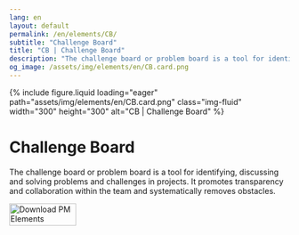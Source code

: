 ```yaml
---
lang: en
layout: default
permalink: /en/elements/CB/
subtitle: "Challenge Board"
title: "CB | Challenge Board"
description: "The challenge board or problem board is a tool for identifying, discussing and solving problems and challenges in projects. It promotes transparency and collaboration within the team and systematically removes obstacles."
og_image: /assets/img/elements/en/CB.card.png
---
```


{% include figure.liquid loading="eager" path="assets/img/elements/en/CB.card.png" class="img-fluid" width="300" height="300" alt="CB | Challenge Board" %}

# Challenge Board

The challenge board or problem board is a tool for identifying, discussing and solving problems and challenges in projects. It promotes transparency and collaboration within the team and systematically removes obstacles.

<a href="https://apps.apple.com/app/apple-store/id6738084498?pt=127441684&ct=website&mt=8">
  <img src="{{ "assets/img/en/appstore.png" | relative_url }}" width="120" height="40" alt="Download PM Elements">
</a>
